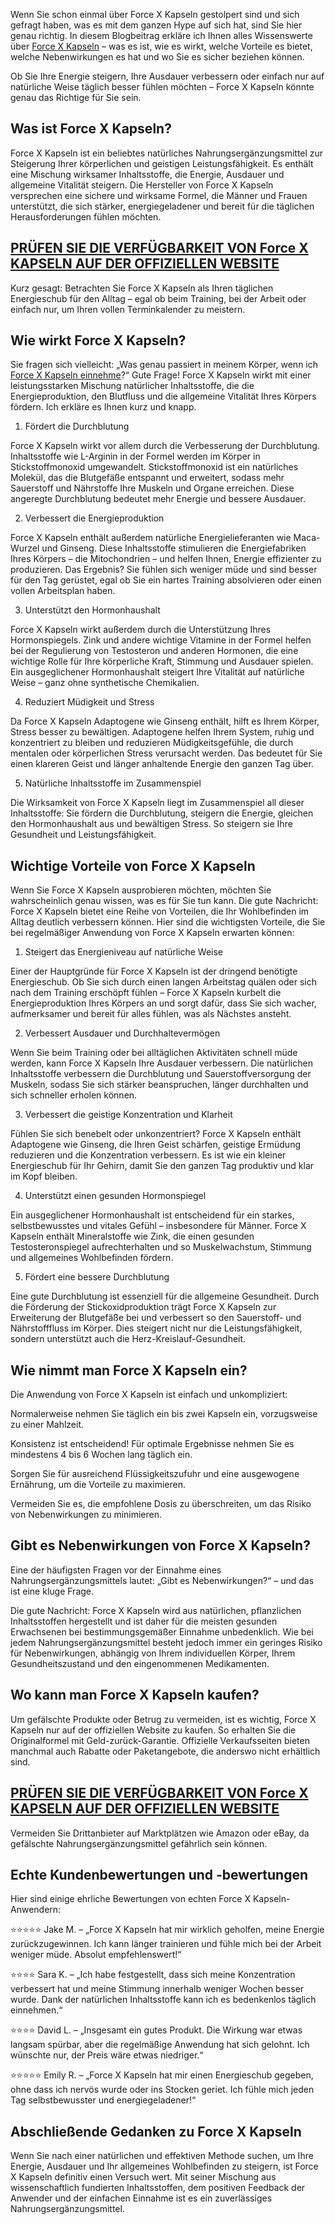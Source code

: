 Wenn Sie schon einmal über Force X Kapseln gestolpert sind und sich gefragt haben, was es mit dem ganzen Hype auf sich hat, sind Sie hier genau richtig. In diesem Blogbeitrag erkläre ich Ihnen alles Wissenswerte über [Force X Kapseln](https://www.facebook.com/forcexkapseln/) – was es ist, wie es wirkt, welche Vorteile es bietet, welche Nebenwirkungen es hat und wo Sie es sicher beziehen können.

Ob Sie Ihre Energie steigern, Ihre Ausdauer verbessern oder einfach nur auf natürliche Weise täglich besser fühlen möchten – Force X Kapseln könnte genau das Richtige für Sie sein.

## Was ist Force X Kapseln?

Force X Kapseln ist ein beliebtes natürliches Nahrungsergänzungsmittel zur Steigerung Ihrer körperlichen und geistigen Leistungsfähigkeit. Es enthält eine Mischung wirksamer Inhaltsstoffe, die Energie, Ausdauer und allgemeine Vitalität steigern. Die Hersteller von Force X Kapseln versprechen eine sichere und wirksame Formel, die Männer und Frauen unterstützt, die sich stärker, energiegeladener und bereit für die täglichen Herausforderungen fühlen möchten.

## [PRÜFEN SIE DIE VERFÜGBARKEIT VON Force X KAPSELN AUF DER OFFIZIELLEN WEBSITE](https://farmscbdoil.com/force-x-kapseln/)

Kurz gesagt: Betrachten Sie Force X Kapseln als Ihren täglichen Energieschub für den Alltag – egal ob beim Training, bei der Arbeit oder einfach nur, um Ihren vollen Terminkalender zu meistern.

## Wie wirkt Force X Kapseln?

Sie fragen sich vielleicht: „Was genau passiert in meinem Körper, wenn ich [Force X Kapseln einnehme](https://www.linkedin.com/showcase/force-x-erfahrungen/)?“ Gute Frage! Force X Kapseln wirkt mit einer leistungsstarken Mischung natürlicher Inhaltsstoffe, die die Energieproduktion, den Blutfluss und die allgemeine Vitalität Ihres Körpers fördern. Ich erkläre es Ihnen kurz und knapp.

1. Fördert die Durchblutung

Force X Kapseln wirkt vor allem durch die Verbesserung der Durchblutung. Inhaltsstoffe wie L-Arginin in der Formel werden im Körper in Stickstoffmonoxid umgewandelt. Stickstoffmonoxid ist ein natürliches Molekül, das die Blutgefäße entspannt und erweitert, sodass mehr Sauerstoff und Nährstoffe Ihre Muskeln und Organe erreichen. Diese angeregte Durchblutung bedeutet mehr Energie und bessere Ausdauer.

2. Verbessert die Energieproduktion

Force X Kapseln enthält außerdem natürliche Energielieferanten wie Maca-Wurzel und Ginseng. Diese Inhaltsstoffe stimulieren die Energiefabriken Ihres Körpers – die Mitochondrien – und helfen Ihnen, Energie effizienter zu produzieren. Das Ergebnis? Sie fühlen sich weniger müde und sind besser für den Tag gerüstet, egal ob Sie ein hartes Training absolvieren oder einen vollen Arbeitsplan haben.

3. Unterstützt den Hormonhaushalt

Force X Kapseln wirkt außerdem durch die Unterstützung Ihres Hormonspiegels. Zink und andere wichtige Vitamine in der Formel helfen bei der Regulierung von Testosteron und anderen Hormonen, die eine wichtige Rolle für Ihre körperliche Kraft, Stimmung und Ausdauer spielen. Ein ausgeglichener Hormonhaushalt steigert Ihre Vitalität auf natürliche Weise – ganz ohne synthetische Chemikalien.

4. Reduziert Müdigkeit und Stress

Da Force X Kapseln Adaptogene wie Ginseng enthält, hilft es Ihrem Körper, Stress besser zu bewältigen. Adaptogene helfen Ihrem System, ruhig und konzentriert zu bleiben und reduzieren Müdigkeitsgefühle, die durch mentalen oder körperlichen Stress verursacht werden. Das bedeutet für Sie einen klareren Geist und länger anhaltende Energie den ganzen Tag über.

5. Natürliche Inhaltsstoffe im Zusammenspiel

Die Wirksamkeit von Force X Kapseln liegt im Zusammenspiel all dieser Inhaltsstoffe: Sie fördern die Durchblutung, steigern die Energie, gleichen den Hormonhaushalt aus und bewältigen Stress. So steigern sie Ihre Gesundheit und Leistungsfähigkeit.

## Wichtige Vorteile von Force X Kapseln

Wenn Sie Force X Kapseln ausprobieren möchten, möchten Sie wahrscheinlich genau wissen, was es für Sie tun kann. Die gute Nachricht: Force X Kapseln bietet eine Reihe von Vorteilen, die Ihr Wohlbefinden im Alltag deutlich verbessern können. Hier sind die wichtigsten Vorteile, die Sie bei regelmäßiger Anwendung von Force X Kapseln erwarten können:

1. Steigert das Energieniveau auf natürliche Weise

Einer der Hauptgründe für Force X Kapseln ist der dringend benötigte Energieschub. Ob Sie sich durch einen langen Arbeitstag quälen oder sich nach dem Training erschöpft fühlen – Force X Kapseln kurbelt die Energieproduktion Ihres Körpers an und sorgt dafür, dass Sie sich wacher, aufmerksamer und bereit für alles fühlen, was als Nächstes ansteht.

2. Verbessert Ausdauer und Durchhaltevermögen

Wenn Sie beim Training oder bei alltäglichen Aktivitäten schnell müde werden, kann Force X Kapseln Ihre Ausdauer verbessern. Die natürlichen Inhaltsstoffe verbessern die Durchblutung und Sauerstoffversorgung der Muskeln, sodass Sie sich stärker beanspruchen, länger durchhalten und sich schneller erholen können.

3. Verbessert die geistige Konzentration und Klarheit

Fühlen Sie sich benebelt oder unkonzentriert? Force X Kapseln enthält Adaptogene wie Ginseng, die Ihren Geist schärfen, geistige Ermüdung reduzieren und die Konzentration verbessern. Es ist wie ein kleiner Energieschub für Ihr Gehirn, damit Sie den ganzen Tag produktiv und klar im Kopf bleiben.

4. Unterstützt einen gesunden Hormonspiegel

Ein ausgeglichener Hormonhaushalt ist entscheidend für ein starkes, selbstbewusstes und vitales Gefühl – insbesondere für Männer. Force X Kapseln enthält Mineralstoffe wie Zink, die einen gesunden Testosteronspiegel aufrechterhalten und so Muskelwachstum, Stimmung und allgemeines Wohlbefinden fördern.

5. Fördert eine bessere Durchblutung

Eine gute Durchblutung ist essenziell für die allgemeine Gesundheit. Durch die Förderung der Stickoxidproduktion trägt Force X Kapseln zur Erweiterung der Blutgefäße bei und verbessert so den Sauerstoff- und Nährstofffluss im Körper. Dies steigert nicht nur die Leistungsfähigkeit, sondern unterstützt auch die Herz-Kreislauf-Gesundheit.

## Wie nimmt man Force X Kapseln ein?

Die Anwendung von Force X Kapseln ist einfach und unkompliziert:

Normalerweise nehmen Sie täglich ein bis zwei Kapseln ein, vorzugsweise zu einer Mahlzeit.

Konsistenz ist entscheidend! Für optimale Ergebnisse nehmen Sie es mindestens 4 bis 6 Wochen lang täglich ein.

Sorgen Sie für ausreichend Flüssigkeitszufuhr und eine ausgewogene Ernährung, um die Vorteile zu maximieren.

Vermeiden Sie es, die empfohlene Dosis zu überschreiten, um das Risiko von Nebenwirkungen zu minimieren.

## Gibt es Nebenwirkungen von Force X Kapseln?

Eine der häufigsten Fragen vor der Einnahme eines Nahrungsergänzungsmittels lautet: „Gibt es Nebenwirkungen?“ – und das ist eine kluge Frage.

Die gute Nachricht: Force X Kapseln wird aus natürlichen, pflanzlichen Inhaltsstoffen hergestellt und ist daher für die meisten gesunden Erwachsenen bei bestimmungsgemäßer Einnahme unbedenklich. Wie bei jedem Nahrungsergänzungsmittel besteht jedoch immer ein geringes Risiko für Nebenwirkungen, abhängig von Ihrem individuellen Körper, Ihrem Gesundheitszustand und den eingenommenen Medikamenten.

## Wo kann man Force X Kapseln kaufen?

Um gefälschte Produkte oder Betrug zu vermeiden, ist es wichtig, Force X Kapseln nur auf der offiziellen Website zu kaufen. So erhalten Sie die Originalformel mit Geld-zurück-Garantie. Offizielle Verkaufsseiten bieten manchmal auch Rabatte oder Paketangebote, die anderswo nicht erhältlich sind.

## [PRÜFEN SIE DIE VERFÜGBARKEIT VON Force X KAPSELN AUF DER OFFIZIELLEN WEBSITE](https://farmscbdoil.com/force-x-kapseln/)

Vermeiden Sie Drittanbieter auf Marktplätzen wie Amazon oder eBay, da gefälschte Nahrungsergänzungsmittel gefährlich sein können.

## Echte Kundenbewertungen und -bewertungen

Hier sind einige ehrliche Bewertungen von echten Force X Kapseln-Anwendern:

⭐⭐⭐⭐⭐
Jake M. – „Force X Kapseln hat mir wirklich geholfen, meine Energie zurückzugewinnen. Ich kann länger trainieren und fühle mich bei der Arbeit weniger müde. Absolut empfehlenswert!“

⭐⭐⭐⭐
Sara K. – „Ich habe festgestellt, dass sich meine Konzentration verbessert hat und meine Stimmung innerhalb weniger Wochen besser wurde. Dank der natürlichen Inhaltsstoffe kann ich es bedenkenlos täglich einnehmen.“

⭐⭐⭐⭐
David L. – „Insgesamt ein gutes Produkt. Die Wirkung war etwas langsam spürbar, aber die regelmäßige Anwendung hat sich gelohnt. Ich wünschte nur, der Preis wäre etwas niedriger.“

⭐⭐⭐⭐⭐
Emily R. – „Force X Kapseln hat mir einen Energieschub gegeben, ohne dass ich nervös wurde oder ins Stocken geriet. Ich fühle mich jeden Tag selbstbewusster und energiegeladener!“

## Abschließende Gedanken zu Force X Kapseln

Wenn Sie nach einer natürlichen und effektiven Methode suchen, um Ihre Energie, Ausdauer und Ihr allgemeines Wohlbefinden zu steigern, ist Force X Kapseln definitiv einen Versuch wert. Mit seiner Mischung aus wissenschaftlich fundierten Inhaltsstoffen, dem positiven Feedback der Anwender und der einfachen Einnahme ist es ein zuverlässiges Nahrungsergänzungsmittel.
